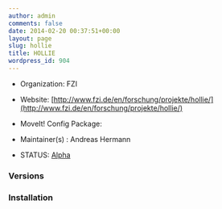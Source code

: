 ```yaml
---
author: admin
comments: false
date: 2014-02-20 00:37:51+00:00
layout: page
slug: hollie
title: HOLLIE
wordpress_id: 904
---
```



	
  * Organization: FZI

	
  * Website: [http://www.fzi.de/en/forschung/projekte/hollie/](http://www.fzi.de/en/forschung/projekte/hollie/)

	
  * MoveIt! Config Package: 

	
  * Maintainer(s) : Andreas Hermann

	
  * STATUS: [Alpha](/about/moveit-status#legend)




### Versions








### Installation






